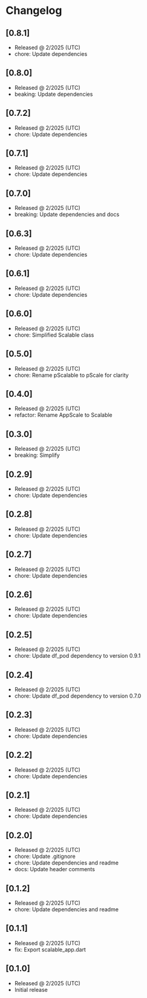 # Changelog

## [0.8.1]

- Released @ 2/2025 (UTC)
- chore: Update dependencies

## [0.8.0]

- Released @ 2/2025 (UTC)
- beaking: Update dependencies

## [0.7.2]

- Released @ 2/2025 (UTC)
- chore: Update dependencies

## [0.7.1]

- Released @ 2/2025 (UTC)
- chore: Update dependencies

## [0.7.0]

- Released @ 2/2025 (UTC)
- breaking: Update dependencies and docs

## [0.6.3]

- Released @ 2/2025 (UTC)
- chore: Update dependencies

## [0.6.1]

- Released @ 2/2025 (UTC)
- chore: Update dependencies

## [0.6.0]

- Released @ 2/2025 (UTC)
- chore: Simplified Scalable class

## [0.5.0]

- Released @ 2/2025 (UTC)
- chore: Rename pScalable to pScale for clarity

## [0.4.0]

- Released @ 2/2025 (UTC)
- refactor: Rename AppScale to Scalable

## [0.3.0]

- Released @ 2/2025 (UTC)
- breaking: Simplify

## [0.2.9]

- Released @ 2/2025 (UTC)
- chore: Update dependencies

## [0.2.8]

- Released @ 2/2025 (UTC)
- chore: Update dependencies

## [0.2.7]

- Released @ 2/2025 (UTC)
- chore: Update dependencies

## [0.2.6]

- Released @ 2/2025 (UTC)
- chore: Update dependencies

## [0.2.5]

- Released @ 2/2025 (UTC)
- chore: Update df_pod dependency to version 0.9.1

## [0.2.4]

- Released @ 2/2025 (UTC)
- chore: Update df_pod dependency to version 0.7.0

## [0.2.3]

- Released @ 2/2025 (UTC)
- chore: Update dependencies

## [0.2.2]

- Released @ 2/2025 (UTC)
- chore: Update dependencies

## [0.2.1]

- Released @ 2/2025 (UTC)
- chore: Update dependencies

## [0.2.0]

- Released @ 2/2025 (UTC)
- chore: Update .gitignore
- chore: Update dependencies and readme
- docs: Update header comments

## [0.1.2]

- Released @ 2/2025 (UTC)
- chore: Update dependencies and readme

## [0.1.1]

- Released @ 2/2025 (UTC)
- fix: Export scalable_app.dart

## [0.1.0]

- Released @ 2/2025 (UTC)
- Initial release
